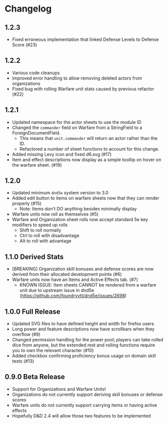 # Changelog

## 1.2.3

- Fixed erroneous implementation that linked Defense Levels to Defense Score (#23)

## 1.2.2

- Various code cleanups
- Improved error handling to allow removing deleted actors from organizations
- Fixed bug with rolling Warfare unit stats caused by previous refactor (#22)

## 1.2.1

- Updated namespace for the actor sheets to use the module ID
- Changed the `commander` field on Warfare from a StringField to a ForeignDocumentField.
  - This means that `unit.commander` will return an actor rather than the ID.
  - Refactored a number of sheet functions to account for this change.
- Added missing Levy icon and fixed d6.svg (#17)
- Item and effect descriptions now display as a simple tooltip on hover on the warfare sheet. (#19)

## 1.2.0

- Updated minimum `dnd5e` system version to 3.0
- Added edit button to items on warfare sheets now that they can render properly (#15)
  - Note: Items don't DO anything besides minimally display
- Warfare units now roll as themselves (#5)
- Warfare and Organization sheet rolls now accept standard 5e key modifiers to speed up rolls
  - Shift to roll normally
  - Ctrl to roll with disadvantage
  - Alt to roll with advantage

## 1.1.0 Derived Stats

- [BREAKING] Organization skill bonuses and defense scores are now derived from their allocated development points (#6)
- Warfare units now have an Items and Active Effects tab. (#7)
  - KNOWN ISSUE: Item sheets CANNOT be rendered from a warfare unit due to upstream issue in dnd5e (https://github.com/foundryvtt/dnd5e/issues/2698)

## 1.0.0 Full Release

- Updated SVG files to have defined height and width for firefox users
- Long power and feature descriptions now have scrollbars when they overflow (#9)
- Changed permission handling for the power pool; players can take rolled dice from anyone, but the extended rest and rolling functions require you to own the relevant character (#10)
- Added checkbox confirming proficiency bonus usage on domain skill tests (#13)

## 0.9.0 Beta Release

- Support for Organizations and Warfare Units!
- Organizations do not currently support deriving skill bonuses or defense scores
- Warfare units do not currently support carrying items or having active effects
- Hopefully D&D 2.4 will allow those two features to be implemented
